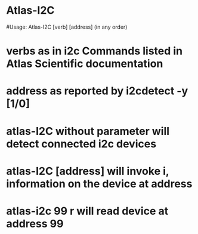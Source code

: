 # Atlas-I2C
#Usage: Atlas-I2C [verb] [address] (in any order)
#		verbs as in i2c Commands listed in Atlas Scientific documentation
#		address as reported by i2cdetect -y [1/0] 
#		atlas-I2C without parameter will detect connected i2c devices
#		atlas-I2C [address] will invoke i, information on the device at address 
#
#		atlas-i2c 99 r will read device at address 99
